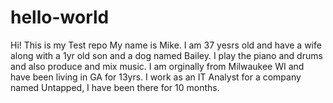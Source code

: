 # hello-world
Hi! This is my Test repo
My name is Mike.
I am 37 yesrs old
and have a wife along with a 1yr old son
and a dog named Bailey.
I play the piano and drums
and also produce and mix music.
I am orginally from Milwaukee WI
and have been living in GA for 13yrs.
I work as an IT Analyst for a company named Untapped,
I have been there for 10 months.
